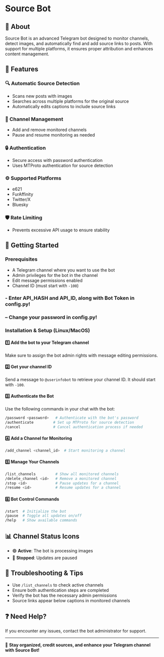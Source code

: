 # Source Bot

## 🤖 About
Source Bot is an advanced Telegram bot designed to monitor channels, detect images, and automatically find and add source links to posts. With support for multiple platforms, it ensures proper attribution and enhances content management.

## 🚀 Features

### 🔍 Automatic Source Detection
- Scans new posts with images
- Searches across multiple platforms for the original source
- Automatically edits captions to include source links

### 📡 Channel Management
- Add and remove monitored channels
- Pause and resume monitoring as needed

### 🔒 Authentication
- Secure access with password authentication
- Uses MTProto authentication for source detection

### ⚙️ Supported Platforms
- e621
- FurAffinity
- Twitter/X
- Bluesky

### 🛡️ Rate Limiting
- Prevents excessive API usage to ensure stability

## 📖 Getting Started

### Prerequisites
- A Telegram channel where you want to use the bot
- Admin privileges for the bot in the channel
- Edit message permissions enabled
- Channel ID (must start with `-100`)
### - Enter API_HASH and API_ID, along with Bot Token in config.py!
### – Change your password in config.py!

### Installation & Setup (Linux/MacOS)

#### 1️⃣ Add the bot to your Telegram channel
Make sure to assign the bot admin rights with message editing permissions.

#### 2️⃣ Get your channel ID
Send a message to `@userinfobot` to retrieve your channel ID. It should start with `-100`.

#### 3️⃣ Authenticate the Bot
Use the following commands in your chat with the bot:

```sh
/password <password>   # Authenticate with the bot's password
/authenticate         # Set up MTProto for source detection
/cancel               # Cancel authentication process if needed
```

#### 4️⃣ Add a Channel for Monitoring
```sh
/add_channel <channel_id>  # Start monitoring a channel
```

#### 5️⃣ Manage Your Channels
```sh
/list_channels         # Show all monitored channels
/delete_channel <id>   # Remove a monitored channel
/stop <id>             # Pause updates for a channel
/resume <id>           # Resume updates for a channel
```

#### 6️⃣ Bot Control Commands
```sh
/start  # Initialize the bot
/pause  # Toggle all updates on/off
/help   # Show available commands
```

## 📊 Channel Status Icons
- 🟢 **Active**: The bot is processing images
- 🔴 **Stopped**: Updates are paused

## 🔧 Troubleshooting & Tips
- Use `/list_channels` to check active channels
- Ensure both authentication steps are completed
- Verify the bot has the necessary admin permissions
- Source links appear below captions in monitored channels

## ❓ Need Help?
If you encounter any issues, contact the bot administrator for support.

---
📌 **Stay organized, credit sources, and enhance your Telegram channel with Source Bot!**

